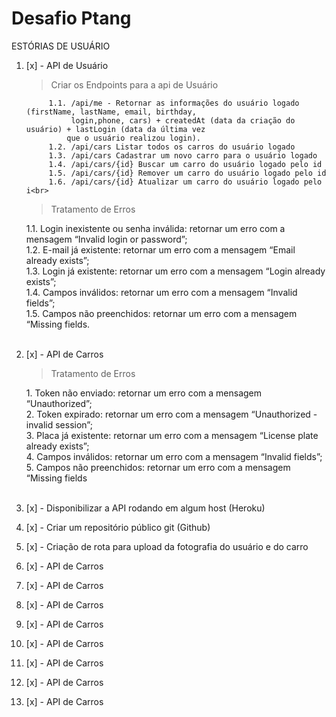 # Desafio Ptang

ESTÓRIAS DE USUÁRIO

1. [x] - API de Usuário

    <blockquote>Criar os Endpoints para a api de Usuário</blockquote>

            1.1. /api/me - Retornar as informações do usuário logado (firstName, lastName, email, birthday,
                 login,phone, cars) + createdAt (data da criação do usuário) + lastLogin (data da última vez 
                que o usuário realizou login).
            1.2. /api/cars Listar todos os carros do usuário logado 
            1.3. /api/cars Cadastrar um novo carro para o usuário logado 
            1.4. /api/cars/{id} Buscar um carro do usuário logado pelo id 
            1.5. /api/cars/{id} Remover um carro do usuário logado pelo id 
            1.6. /api/cars/{id} Atualizar um carro do usuário logado pelo i<br>

      <blockquote>Tratamento de Erros</blockquote>
            1.1. Login inexistente ou senha inválida: retornar um erro com a mensagem “Invalid login or password”;
            <br>1.2. E-mail já existente: retornar um erro com a mensagem “Email already exists”;
            <br>1.3. Login já existente: retornar um erro com a mensagem “Login already exists”;
            <br>1.4. Campos inválidos: retornar um erro com a mensagem “Invalid fields”;
            <br>1.5. Campos não preenchidos: retornar um erro com a mensagem “Missing fields.<br><br>


2. [x] - API de Carros

      <blockquote>Tratamento de Erros</blockquote>
            1. Token não enviado: retornar um erro com a mensagem “Unauthorized”;
            <br>2. Token expirado: retornar um erro com a mensagem “Unauthorized - invalid session”;
            <br>3. Placa já existente: retornar um erro com a mensagem “License plate already exists”;
            <br>4. Campos inválidos: retornar um erro com a mensagem “Invalid fields”;
            <br>5. Campos não preenchidos: retornar um erro com a mensagem “Missing fields<br><br>




3. [x] - Disponibilizar a API rodando em algum host (Heroku)<br>

4. [x] - Criar um repositório público git (Github)<br>

5. [x] - Criação de rota para upload da fotografia do usuário e do carro<br>
2. [x] - API de Carros
2. [x] - API de Carros
2. [x] - API de Carros
2. [x] - API de Carros
2. [x] - API de Carros
2. [x] - API de Carros
2. [x] - API de Carros
2. [x] - API de Carros
